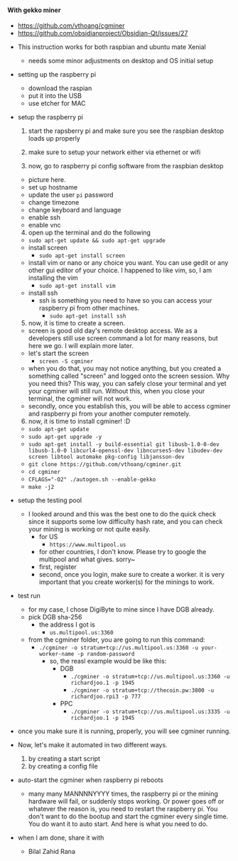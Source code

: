 #### With gekko miner
  - https://github.com/vthoang/cgminer
  - https://github.com/obsidianproject/Obsidian-Qt/issues/27
* This instruction works for both raspbian and ubuntu mate Xenial
  - needs some minor adjustments on desktop and OS initial setup
* setting up the raspberry pi
  - download the raspian
  - put it into the USB
  - use etcher for MAC

* setup the raspberry pi
  1. start the rapsberry pi and make sure you see the raspbian desktop loads up properly

  2. make sure to setup your network either via ethernet or wifi

  3. now, go to raspberry pi config software from the raspbian desktop
    - picture here.
    - set up hostname
    - update the user `pi` password
    - change timezone
    - change keyboard and language
    - enable ssh
    - enable vnc

  4. open up the terminal and do the following
    - `sudo apt-get update && sudo apt-get upgrade`
    - install screen
      - `sudo apt-get install screen`
    - install vim or nano or any choice you want.  You can use gedit or any other gui editor of your choice.  I happened to like vim, so, I am installing the vim
      - `sudo apt-get install vim`
    - install ssh
      - ssh is something you need to have so you can access your raspberry pi from other machines.
        - `sudo apt-get install ssh`
  5. now, it is time to create a screen.
    - screen is good old day's remote desktop access.  We as a developers still use screen command a lot for many reasons, but here we go.  I will explain more later.
    - let's start the screen
      - `screen -S cgminer`
    - when you do that, you may not notice anything, but you created a something called "screen" and logged onto the screen session.  Why you need this?  This way, you can safely close your terminal and yet your cgminer will still run.  Without this, when you close your terminal, the cgminer will not work.
    - secondly, once you establish this, you will be able to access cgminer and raspberry pi from your another computer remotely.

  6. now, it is time to install cgminer! :D
    - `sudo apt-get update`
    - `sudo apt-get upgrade -y`
    - `sudo apt-get install -y build-essential git libusb-1.0-0-dev libusb-1.0-0 libcurl4-openssl-dev libncurses5-dev libudev-dev screen libtool automake pkg-config libjansson-dev`
    - `git clone https://github.com/vthoang/cgminer.git`
    - `cd cgminer`
    - `CFLAGS="-O2" ./autogen.sh --enable-gekko`
    - `make -j2`

* setup the testing pool
  - I looked around and this was the best one to do the quick check since it supports some low difficulty hash rate, and you can check your mining is working or not quite easily.
    - for US
      - `https://www.multipool.us`
    - for other countries, I don't know.  Please try to google the multipool and what gives.  sorry~
    - first, register
    - second, once you login, make sure to create a worker.  it is very important that you create worker(s) for the minings to work.

* test run
  - for my case, I chose DigiByte to mine since I have DGB already.
  - pick DGB sha-256
    - the address I got is
      - `us.multipool.us:3360`
  - from the cgminer folder, you are going to run this command:
    - `./cgminer -o stratum+tcp://us.multipool.us:3360 -u your-worker-name -p random-password`
      - so, the reasl example would be like this:
        - DGB
          - `./cgminer -o stratum+tcp://us.multipool.us:3360 -u richardjoo.1 -p 1945`
          - `./cgminer -o stratum+tcp://thecoin.pw:3800 -u richardjoo.rpi3 -p 777`
        - PPC
          - `./cgminer -o stratum+tcp://us.multipool.us:3335 -u richardjoo.1 -p 1945`


* once you make sure it is running, properly, you will see cgminer running.
* Now, let's make it automated in two different ways.
  1. by creating a start script
  2. by creating a config file

* auto-start the cgminer when raspberry pi reboots
  - many many MANNNNYYYY times, the raspberry pi or the mining hardware will fail, or suddenly stops working.  Or power goes off or whatever the reason is, you need to restart the raspberry pi.  You don't want to do the bootup and start the cgminer every single time.  You do want it to auto start.  And here is what you need to do.


* when I am done, share it with
  - Bilal Zahid Rana
